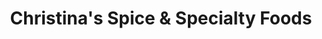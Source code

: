 ---
title: "Christina's Spice & Specialty Foods"
url: /cambridge/christinas-spice-and-specialty-foods/
shop: shop
---
